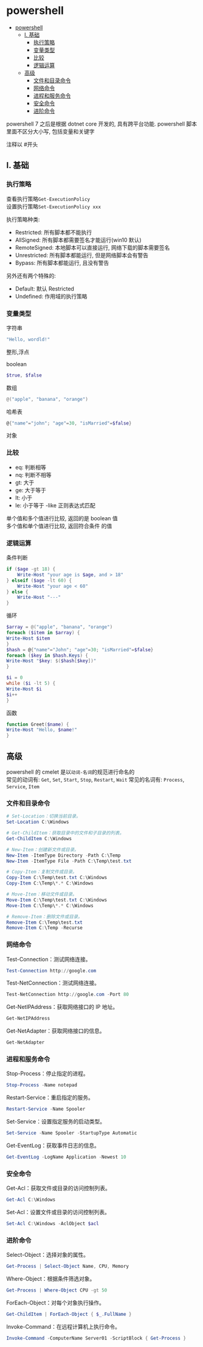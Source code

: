 # powershell

<!-- @import "[TOC]" {cmd="toc" depthFrom=1 depthTo=6 orderedList=false} -->

<!-- code_chunk_output -->

- [powershell](#powershell)
  - [I. 基础](#i-基础)
    - [执行策略](#执行策略)
    - [变量类型](#变量类型)
    - [比较](#比较)
    - [逻辑运算](#逻辑运算)
  - [高级](#高级)
    - [文件和目录命令](#文件和目录命令)
    - [网络命令](#网络命令)
    - [进程和服务命令](#进程和服务命令)
    - [安全命令](#安全命令)
    - [进阶命令](#进阶命令)

<!-- /code_chunk_output -->

powershell 7 之后是根据 dotnet core 开发的, 具有跨平台功能. powershell 脚本里面不区分大小写, 包括变量和关键字

注释以 #开头

## I. 基础

### 执行策略

查看执行策略`Get-ExecutionPolicy`  
设置执行策略`Set-ExecutionPolicy xxx`

执行策略种类:

- Restricted: 所有脚本都不能执行
- AllSigned: 所有脚本都需要签名才能运行(win10 默认)
- RemoteSigned: 本地脚本可以直接运行, 网络下载的脚本需要签名
- Unrestricted: 所有脚本都能运行, 但是网络脚本会有警告
- Bypass: 所有脚本都能运行, 且没有警告

另外还有两个特殊的:

- Default: 默认 Restricted
- Undefined: 作用域的执行策略

### 变量类型

字符串

```powershell
"Hello, wordld!"
```

整形,浮点

boolean

```powershell
$true, $false
```

数组

```powershell
@("apple", "banana", "orange")
```

哈希表

```powershell
@{"name"="john"; "age"=30, "isMarried"=$false}
```

对象

### 比较

- eq: 判断相等
- nq: 判断不相等
- gt: 大于
- ge: 大于等于
- lt: 小于
- le: 小于等于
  -like 正则表达式匹配

单个值和多个值进行比较, 返回的是 boolean 值  
多个值和单个值进行比较, 返回符合条件
的值

### 逻辑运算

条件判断

```powershell
if ($age -gt 18) {
    Write-Host "your age is $age, and > 18"
} elseif ($age -lt 60) {
    Write-Host "your age < 60"
} else {
    Write-Host "---"
}
```

循环

```powershell
$array = @("apple", "banana", "orange")
foreach ($item in $array) {
Write-Host $item
}
$hash = @{"name"="John"; "age"=30; "isMarried"=$false}
foreach ($key in $hash.Keys) {
Write-Host "$key: $($hash[$key])"
}
```

```powershell
$i = 0
while ($i -lt 5) {
Write-Host $i
$i++
}
```

函数

```powershell
function Greet($name) {
Write-Host "Hello, $name!"
}
```

## 高级

powershell 的 cmelet 是以`动词-名词`的规范进行命名的  
常见的动词有:
`Get`, `Set`, `Start`, `Stop`, `Restart`, `Wait`
常见的名词有:
`Process`, `Service`, `Item`

### 文件和目录命令

```powershell
# Set-Location：切换当前目录。
Set-Location C:\Windows

# Get-ChildItem：获取目录中的文件和子目录的列表。
Get-ChildItem C:\Windows

# New-Item：创建新文件或目录。
New-Item -ItemType Directory -Path C:\Temp
New-Item -ItemType File -Path C:\Temp\test.txt

# Copy-Item：复制文件或目录。
Copy-Item C:\Temp\test.txt C:\Windows
Copy-Item C:\Temp\*.* C:\Windows

# Move-Item：移动文件或目录。
Move-Item C:\Temp\test.txt C:\Windows
Move-Item C:\Temp\*.* C:\Windows

# Remove-Item：删除文件或目录。
Remove-Item C:\Temp\test.txt
Remove-Item C:\Temp -Recurse
```

### 网络命令

Test-Connection：测试网络连接。

```powershell
Test-Connection http://google.com
```

Test-NetConnection：测试网络连接。

```powershell
Test-NetConnection http://google.com -Port 80
```

Get-NetIPAddress：获取网络接口的 IP 地址。

```powershell
Get-NetIPAddress
```

Get-NetAdapter：获取网络接口的信息。

```powershell
Get-NetAdapter
```

### 进程和服务命令

Stop-Process：停止指定的进程。

```powershell
Stop-Process -Name notepad
```

Restart-Service：重启指定的服务。

```powershell
Restart-Service -Name Spooler
```

Set-Service：设置指定服务的启动类型。

```powershell
Set-Service -Name Spooler -StartupType Automatic
```

Get-EventLog：获取事件日志的信息。

```powershell
Get-EventLog -LogName Application -Newest 10
```

### 安全命令

Get-Acl：获取文件或目录的访问控制列表。

```powershell
Get-Acl C:\Windows
```

Set-Acl：设置文件或目录的访问控制列表。

```powershell
Set-Acl C:\Windows -AclObject $acl
```

### 进阶命令

Select-Object：选择对象的属性。

```powershell
Get-Process | Select-Object Name, CPU, Memory
```

Where-Object：根据条件筛选对象。

```powershell
Get-Process | Where-Object CPU -gt 50
```

ForEach-Object：对每个对象执行操作。

```powershell
Get-ChildItem | ForEach-Object { $_.FullName }
```

Invoke-Command：在远程计算机上执行命令。

```powershell
Invoke-Command -ComputerName Server01 -ScriptBlock { Get-Process }
```
